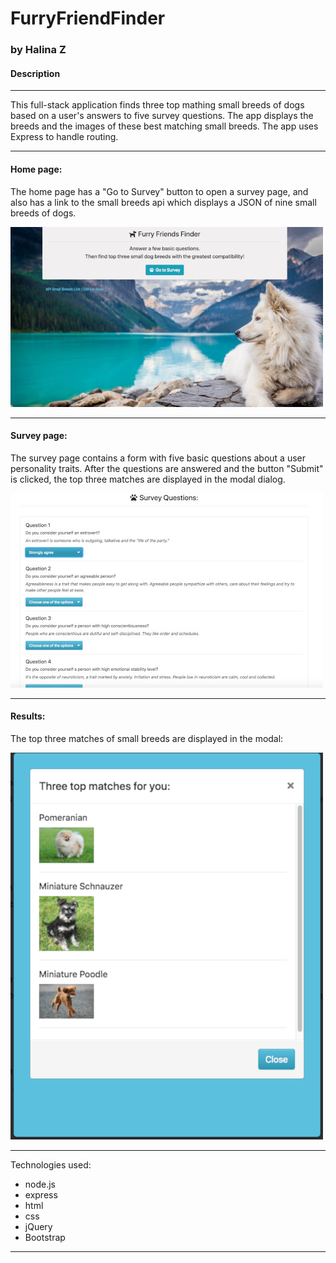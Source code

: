 # FurryFriendFinder
### by Halina Z

#### Description
_________________________________________________________________

This full-stack application finds three top mathing small breeds of dogs based on a user's answers to five survey questions. 
The app displays the breeds and the images of these best matching small breeds. The app uses Express to handle routing.

_________________________________________________________________

#### Home page: 


The home page has a "Go to Survey" button to open a survey page, and also has a link to the small breeds api which displays a JSON of nine small breeds of dogs.

![Home Page](./images/home-page.jpg)

_________________________________________________________________

#### Survey page: 

The survey page contains a form with five basic questions about a user personality traits. After the questions are answered and the button "Submit" is clicked, the top three matches are displayed in the modal dialog. 

![Survey Page](./images/survey_page.jpg)

_________________________________________________________________

#### Results: 

The top three matches of small breeds are displayed in the modal:

![Results](./images/results.png)

_________________________________________________________________

Technologies used: 
  * node.js
  * express
  * html
  * css
  * jQuery
  * Bootstrap
_________________________________________________________________

